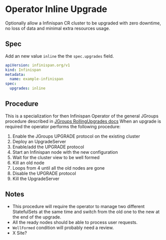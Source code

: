 # Operator Inline Upgrade
Optionally allow a Infinispan CR cluster to be upgraded with zero downtime, no loss of data and minimal extra resources usage.

## Spec
Add an new value `inline` the the `spec.upgrades` field.

```yaml
apiVersion: infinispan.org/v1
kind: Infinispan
metadata:
  name: example-infinispan
spec:
  upgrades: inline
```

## Procedure
This is a specialization for then Infinispan Operator of the general JGroups procedure described in [JGroups RollingUpgrades docs](https://github.com/jgroups-extras/RollingUpgrades/)
When an upgrade is required the operator performs the following procedure:
1. Enable the JGroups UPGRADE protocol on the existing cluster
2. Deploy an UpgradeServer
3. Enable/add the UPGRADE protocol
4. Start an Infinispan node with the new configuration
5. Wait for the cluster view to be well formed
6. Kill an old node
7. Loops from 4 until all the old nodes are gone
8. Disable the UPGRADE protocol
9. Kill the UpgradeServer

## Notes
- This procedure will require the operator to manage two different StatefulSets at the same time and switch from the old one to the new at the end of the upgrade.
- All the ready nodes should be able to process user requests.
- `WellFormed` condition will probably need a review.
- X Site?


